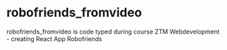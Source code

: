 # robofriends_fromvideo
robofriends_fromvideo is code typed during course ZTM Webdevelopment - creating React App Robofriends
